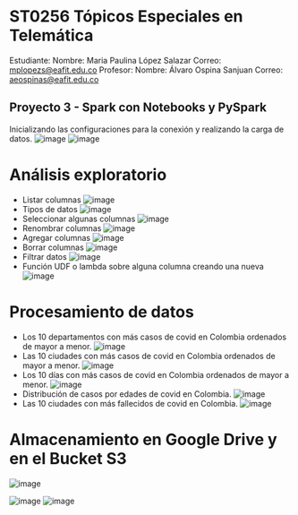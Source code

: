 # ST0256 Tópicos Especiales en Telemática
Estudiante:
Nombre: Maria Paulina López Salazar
Correo: mplopezs@eafit.edu.co
Profesor:
Nombre: Álvaro Ospina Sanjuan
Correo: aeospinas@eafit.edu.co
## Proyecto 3 - Spark con Notebooks y PySpark
Inicializando las configuraciones para la conexión y realizando la carga de datos.
![image](https://github.com/Paulina-Lopez/ProjectN-3-TET/assets/83301681/2e08d6ce-99ae-4bfe-b537-f783aa116b9f)
![image](https://github.com/Paulina-Lopez/ProjectN-3-TET/assets/83301681/84ca4742-5330-4b78-ad45-f08722203dfb)

# Análisis exploratorio 
- Listar columnas
![image](https://github.com/Paulina-Lopez/ProjectN-3-TET/assets/83301681/48d9dbaf-6db5-4cb0-9cc4-076d7bfee08f)
- Tipos de datos
![image](https://github.com/Paulina-Lopez/ProjectN-3-TET/assets/83301681/e6708c66-d537-4e06-95aa-a059a628f0d5)
- Seleccionar algunas columnas
![image](https://github.com/Paulina-Lopez/ProjectN-3-TET/assets/83301681/2f5a053f-718f-4e65-a238-33499b2e46a4)
- Renombrar columnas
![image](https://github.com/Paulina-Lopez/ProjectN-3-TET/assets/83301681/129cccbc-cc55-4482-b452-356e52aa3f4c)
- Agregar columnas
![image](https://github.com/Paulina-Lopez/ProjectN-3-TET/assets/83301681/3950d2fc-fb82-4aec-bce9-54ffc573ef76)
- Borrar columnas
![image](https://github.com/Paulina-Lopez/ProjectN-3-TET/assets/83301681/c13f7591-1274-4f6f-9fcf-0f1e4d84c8f5)
- Filtrar datos
![image](https://github.com/Paulina-Lopez/ProjectN-3-TET/assets/83301681/0b52237d-e4a2-4d32-b746-1b0e72f8059f)
- Función UDF o lambda sobre alguna columna creando una nueva
![image](https://github.com/Paulina-Lopez/ProjectN-3-TET/assets/83301681/d2652f8e-a800-41df-809a-0c9a8376aabc)

# Procesamiento de datos

- Los 10 departamentos con más casos de covid en Colombia ordenados de mayor a menor.
![image](https://github.com/Paulina-Lopez/ProjectN-3-TET/assets/83301681/4386f136-1309-4f0f-9419-4f8f029c49c2)
- Las 10 ciudades con más casos de covid en Colombia ordenados de mayor a menor.
![image](https://github.com/Paulina-Lopez/ProjectN-3-TET/assets/83301681/42958441-1ecc-4b70-b6bb-3cf66a34304b)
- Los 10 días con más casos de covid en Colombia ordenados de mayor a menor.
![image](https://github.com/Paulina-Lopez/ProjectN-3-TET/assets/83301681/4d4186f9-baf2-439e-9bb8-0e8db8abf8c5)
- Distribución de casos por edades de covid en Colombia.
![image](https://github.com/Paulina-Lopez/ProjectN-3-TET/assets/83301681/fe574c44-d6a3-4037-9631-6bd4a080cac5)
- Las 10 ciudades con más fallecidos de covid en Colombia.
![image](https://github.com/Paulina-Lopez/ProjectN-3-TET/assets/83301681/d0088d66-61a5-4600-887b-e48c8c58fc27)

# Almacenamiento en Google Drive y en el Bucket S3

![image](https://github.com/Paulina-Lopez/ProjectN-3-TET/assets/83301681/301d7c6d-f488-4096-b164-ba40ff811ee1)

![image](https://github.com/Paulina-Lopez/ProjectN-3-TET/assets/83301681/c521e3b8-f397-402f-95d9-660ca61c6451)
![image](https://github.com/Paulina-Lopez/ProjectN-3-TET/assets/83301681/31e88b3a-5698-478d-8507-f52aa3324abc)


